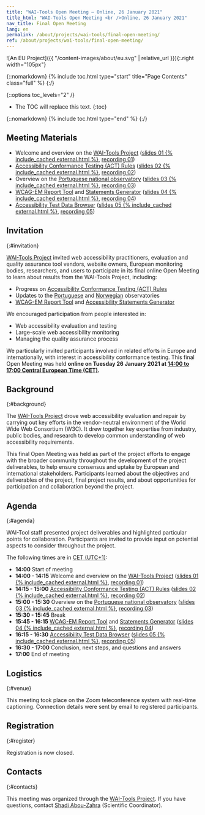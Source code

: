 ```yaml
---
title: "WAI-Tools Open Meeting — Online, 26 January 2021"
title_html: "WAI-Tools Open Meeting <br />Online, 26 January 2021"
nav_title: Final Open Meeting
lang: en
permalink: /about/projects/wai-tools/final-open-meeting/
ref: /about/projects/wai-tools/final-open-meeting/
---
```


![An EU Project]({{ "/content-images/about/eu.svg" | relative_url }}){:.right width="105px"}

{::nomarkdown}
{% include toc.html type="start" title="Page Contents" class="full" %}
{:/}

{::options toc_levels="2" /}

-   The TOC will replace this text.
{:toc}


{::nomarkdown}
{% include toc.html type="end" %}
{:/}

## Meeting Materials

-   Welcome and overview on the [WAI-Tools Project](https://www.w3.org/WAI/about/projects/wai-tools/) ([slides 01 {% include_cached external.html %}](https://www.w3.org/WAI/Tools/slides/meeting4/01%20WAI-Tools%20Project%20Overview.pptx), [recording 01](https://www.w3.org/WAI/about/projects/wai-tools/session1/))
-   [Accessibility Conformance Testing (ACT) Rules](https://act-rules.github.io/rules/) ([slides 02 {% include_cached external.html %}](https://www.w3.org/WAI/Tools/slides/meeting4/02%20WAI-Tools%20Accessibility%20Conformance%20Testing%20(ACT)%20Rules.pptx), [recording 02](https://www.w3.org/WAI/about/projects/wai-tools/session2/))
-   Overview on the [Portuguese national observatory](https://observatorio.acessibilidade.gov.pt/) ([slides 03 {% include_cached external.html %}](https://www.w3.org/WAI/Tools/slides/meeting4/03%20WAI-Tools%20Portuguese%20Observatory.pptx), [recording 03](https://www.w3.org/WAI/about/projects/wai-tools/session3/))
-   [WCAG-EM Report Tool](https://www.w3.org/WAI/eval/report-tool/) and [Statements Generator](https://www.w3.org/WAI/planning/statements/) ([slides 04 {% include_cached external.html %}](https://www.w3.org/WAI/Tools/slides/meeting4/04%20WAI-Tools%20Support%20Tools.pptx), [recording 04](https://www.w3.org/WAI/about/projects/wai-tools/session4/))
-   [Accessibility Test Data Browser](http://qualweb.di.fc.ul.pt/placm/) ([slides 05 {% include_cached external.html %}](https://www.w3.org/WAI/Tools/slides/meeting4/05%20WAI-Tools%20Data%20Browser.pptx), [recording 05](https://www.w3.org/WAI/about/projects/wai-tools/session5/))

## Invitation
{:#invitation}

[WAI-Tools Project](/about/projects/wai-tools/) invited web accessibility practitioners, evaluation and quality assurance tool vendors, website owners, European monitoring bodies, researchers, and users to participate in its final online Open Meeting to learn about results from the WAI-Tools Project, including:

-   Progress on [Accessibility Conformance Testing (ACT) Rules](https://act-rules.github.io/rules/)
-   Updates to the [Portuguese](https://observatorio.acessibilidade.gov.pt/) and [Norwegian](https://www.uutilsynet.no/english/information-english/252) observatories
-   [WCAG-EM Report Tool](https://www.w3.org/WAI/eval/report-tool/) and [Accessibility Statements Generator](https://www.w3.org/WAI/planning/statements/)

We encouraged participation from people interested in:

-   Web accessibility evaluation and testing
-   Large-scale web accessibility monitoring
-   Managing the quality assurance process

We particularly invited participants involved in related efforts in Europe and internationally, with interest in accessibility conformance testing. This final Open Meeting was held **online on Tuesday 26 January 2021 at [14:00 to 17:00 Central European Time (CET)](https://www.timeanddate.com/worldclock/fixedtime.html?msg=WAI-Tools+Final+Open+Meeting&iso=20210126T13&p1=1440&ah=3&am=00).**

## Background
{:#background}

The [WAI-Tools Project](/about/projects/wai-tools/) drove web accessibility evaluation and repair by carrying out key efforts in the vendor-neutral environment of the World Wide Web Consortium (W3C). It drew together key expertise from industry, public bodies, and research to develop common understanding of web accessibility requirements.

This final Open Meeting was held as part of the project efforts to engage with the broader community throughout the development of the project deliverables, to help ensure consensus and uptake by European and international stakeholders. Participants learned about the objectives and deliverables of the project, final project results, and about opportunities for participation and collaboration beyond the project.

## Agenda
{:#agenda}

WAI-Tool staff presented project deliverables and highlighted particular points for collaboration. Participants are invited to provide input on potential aspects to consider throughout the project.

The following times are in [CET (UTC+1)](https://www.timeanddate.com/worldclock/fixedtime.html?msg=WAI-Tools+Final+Open+Meeting&iso=20210126T13&p1=1440&ah=3&am=00):

-   **14:00** Start of meeting
-   **14:00 - 14:15** Welcome and overview on the [WAI-Tools Project](https://www.w3.org/WAI/about/projects/wai-tools/) ([slides 01 {% include_cached external.html %}](https://www.w3.org/WAI/Tools/slides/meeting4/01%20WAI-Tools%20Project%20Overview.pptx), [recording 01](https://www.w3.org/WAI/about/projects/wai-tools/session1/))
-   **14:15 - 15:00** [Accessibility Conformance Testing (ACT) Rules](https://act-rules.github.io/rules/) ([slides 02 {% include_cached external.html %}](https://www.w3.org/WAI/Tools/slides/meeting4/02%20WAI-Tools%20Accessibility%20Conformance%20Testing%20(ACT)%20Rules.pptx), [recording 02](https://www.w3.org/WAI/about/projects/wai-tools/session2/))
-   **15:00 - 15:30** Overview on the [Portuguese national observatory](https://observatorio.acessibilidade.gov.pt/) ([slides 03 {% include_cached external.html %}](https://www.w3.org/WAI/Tools/slides/meeting4/03%20WAI-Tools%20Portuguese%20Observatory.pptx), [recording 03](https://www.w3.org/WAI/about/projects/wai-tools/session3/))
-   **15:30 - 15:45** Break
-   **15:45 - 16:15** [WCAG-EM Report Tool](https://www.w3.org/WAI/eval/report-tool/) and [Statements Generator](https://www.w3.org/WAI/planning/statements/) ([slides 04 {% include_cached external.html %}](https://www.w3.org/WAI/Tools/slides/meeting4/04%20WAI-Tools%20Support%20Tools.pptx), [recording 04](https://www.w3.org/WAI/about/projects/wai-tools/session4/))
-   **16:15 - 16:30** [Accessibility Test Data Browser](http://qualweb.di.fc.ul.pt/placm/) ([slides 05 {% include_cached external.html %}](https://www.w3.org/WAI/Tools/slides/meeting4/05%20WAI-Tools%20Data%20Browser.pptx), [recording 05](https://www.w3.org/WAI/about/projects/wai-tools/session5/))
-   **16:30 - 17:00** Conclusion, next steps, and questions and answers
-   **17:00** End of meeting

## Logistics
{:#venue}

This meeting took place on the Zoom teleconference system with real-time captioning. Connection details were sent by email to registered participants<!--//; please see information on registration directly below//-->.

## Registration
{:#register}

<!--// Participation is free, and **[registration is required by 21 January 2021](https://www.w3.org/2002/09/wbs/1/WAI-Tools_meeting4/)**. //-->Registration is now closed.

## Contacts
{:#contacts}

This meeting was organized through the [WAI-Tools Project](/about/projects/wai-tools/). If you have questions, contact [Shadi Abou-Zahra](http://www.w3.org/People/shadi/) (Scientific Coordinator).
